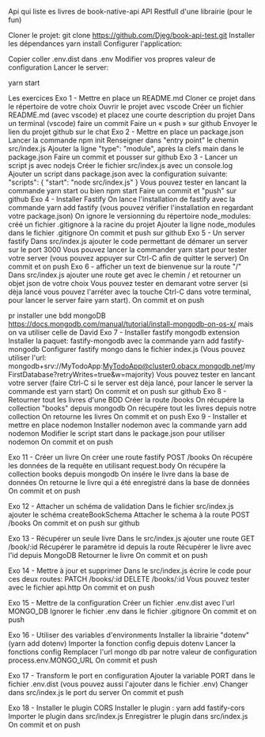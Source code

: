 Api qui liste es livres 
de book-native-api
API Restfull d'une librairie (pour le fun)

Cloner le projet:
git clone https://github.com/Djeg/book-api-test.git
Installer les dépendances
yarn install
Configurer l'application:

Copier coller .env.dist dans .env
Modifier vos propres valeur de configuration
Lancer le server:

yarn start


Les exercices
Exo 1 - Mettre en place un README.md
Cloner ce projet dans le répertoire de votre choix
Ouvrir le projet avec vscode
Créer un fichier README.md (avec vscode) et placez une courte description du projet
Dans un terminal (vscode) faire un commit
Faire un « push » sur github
Envoyer le lien du projet github sur le chat
Exo 2 - Mettre en place un package.json
Lancer la commande npm init
Renseigner dans "entry point" le chemin src/index.js
Ajouter la ligne "type": "module", après la clefs main dans le package.json
Faire un commit et pousser sur github
Exo 3 - Lancer un script js avec nodejs
Créer le fichier src/index.js avec un console.log
Ajouter un script dans package.json avec la configuration suivante:
"scripts": {
    "start": "node src/index.js"
}
Vous pouvez tester en lancant la commande yarn start ou bien npm start
Faire un commit et "push" sur github
Exo 4 - Installer Fastify
On lance l'installation de fastify avec la commande yarn add fastify (vous pouvez vérifier l'installation en regardant votre package.json)
On ignore le versionning du répertoire node_modules:
créé un fichier .gitignore à la racine du projet
Ajouter la ligne node_modules dans le fichier .gitignore
On commit et push sur github
Exo 5 - Un server fastify
Dans src/index.js ajouter le code permettant de démarer un server sur le port 3000
Vous pouvez lancer la commander yarn start pour tester votre server (vous pouvez appuyer sur Ctrl-C afin de quitter le server)
On commit et on push
Exo 6 - afficher un text de bienvenue sur la route "/"
Dans src/index.js ajouter une route get avec le chemin / et retourner un objet json de votre choix
Vous pouvez tester en demarant votre server (si dèja lancé vous pouvez l'arréter avec la touche Ctrl-C dans votre terminal, pour lancer le server faire yarn start).
On commit et on push

pr installer une bdd mongoDB https://docs.mongodb.com/manual/tutorial/install-mongodb-on-os-x/ mais on va utiliser celle de David
Exo 7 - Installer fastify mongodb extension
Installer la paquet: fastify-mongodb avec la commande yarn add fastify-mongodb
Configurer fastify mongo dans le fichier index.js (Vous pouvez utiliser l'url: mongodb+srv://MyTodoApp:MyTodoApp@cluster0.obacx.mongodb.net/myFirstDatabase?retryWrites=true&w=majority)
Vous pouvez tester en lancant votre server (faire Ctrl-C si le server est dèja lancé, pour lancer le server la commande est yarn start)
On commit et on push sur github
Exo 8 - Retourner tout les livres d'une BDD
Créer la route /books
On récupére la collection "books" depuis mongodb
On récupére tout les livres depuis notre collection
On retourne les livres
On commit et on push
Exo 9 - Installer et mettre en place nodemon
Installer nodemon avec la commande yarn add nodemon
Modifier le script start dans le package.json pour utiliser nodemon
On commit et on push

Exo 11 - Créer un livre
On créer une route fastify POST /books
On récupére les données de la requête en utilisant request.body
On récupére la collection books depuis mongodb
On insére le livre dans la base de données
On retourne le livre qui a été enregistré dans la base de données
On commit et on push

Exo 12 - Attacher un schéma de validation
Dans le fichier src/index.js ajouter le schéma createBookSchema
Attacher le schema à la route POST /books
On commit et on push sur github

Exo 13 - Récupérer un seule livre
Dans le src/index.js ajouter une route GET /book/:id
Récupérer le paramètre id depuis la route
Récupérer le livre avec l'id depuis MongoDB
Retourner le livre
On commit et on push

Exo 14 - Mettre à jour et supprimer
Dans le src/index.js écrire le code pour ces deux routes:
PATCH /books/:id
DELETE /books/:id
Vous pouvez tester avec le fichier api.http
On commit et on push

Exo 15 - Mettre de la configuration
Créer un fichier .env.dist avec l'url MONGO_DB
Ignorer le fichier .env dans le fichier .gitignore
On commit et on push

Exo 16 - Utiliser des variables d'environments
Installer la librairie "dotenv" (yarn add dotenv)
Importer la fonction config depuis dotenv
Lancer la fonctions config
Remplacer l'url mongo db par notre valeur de configuration process.env.MONGO_URL
On commit et push

Exo 17 - Transform le port en configuration
Ajouter la variable PORT dans le fichier .env.dist (vous pouvez aussi l'ajouter dans le fichier .env)
Changer dans src/index.js le port du server
On commit et push

Exo 18 - Installer le plugin CORS
Installer le plugin : yarn add fastify-cors
Importer le plugin dans src/index.js
Enregistrer le plugin dans src/index.js
On commit et on push

